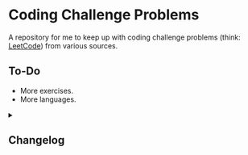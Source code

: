 # Coding Challenge Problems
A repository for me to keep up with coding challenge problems (think: [LeetCode](https://leetcode.com/)) from various sources.

## To-Do
<ul>
    <li>More exercises.</li>
    <li>More languages.</li>
</ul>

<details>
<summary><h2>Changelog</h2></summary>
<h3>31 May 2023</h3>
<ol>
    <li>Beginning of <code>LeetCode</code>, and initial commit of <code>LeetCode/CPP/1TwoSum.cpp</code>.</li>
</ol>
<h3>18 May 2023</h3>
<ol>
    <li>Modified some <i>Section 8</i> files to eliminate unnecessary <code>size</code> parameter + updated TODO list above.</li>
    <li>Later, modified more <i>Section 8</i> files to rename <code>arr</code> parameter as <code>A</code>.</li>
    <li>Completed first versions of <code>StringPermutations</code>, ... , and made small edits throughout.</li>
    <li>Cleaned up repo by deleting <code>.exe</code> files (these never should have been uploaded) + making initial commits of some missed files from yesterday.</li>
</ol>
<h3>17 May 2023</h3>
<ol>
    <li>In <code>CountDuplicatesUnsorted</code>: Removed unused <code>Min</code> and <code>Max</code> functions.</li>
    <li>Later, added <code>PairSumUnsorted</code>, <code>PairSumUnsortedHash</code>, <code>PairSumSorted</code>, and <code>SinglePassMaxMin</code> from <a href = "https://www.udemy.com/">Udemy</a>'s <b>Mastering Data Structures & Algorithms using C and C++</b> course (<a href = "https://www.udemy.com/course/datastructurescncpp/">link</a>).</li>
    <li>After finishing the <i>Section 7</i> algorithms (above), added <code>Print</code> functionality to all.</lli>
    <li>From <i>Section 8</i>, added <code>StringToggleCase</code>, <code>CountConsonantsAndVowels</code>, <code>CountWords</code>, <code>StringReverse</code>, <code>CompareStrings</code>, <code>IsPalindrome</code>, <code>StringCountDuplicates</code>, <code>StringCountDuplicatesHash</code>, <code>StringFindDuplicatesBitwise</code>, and <code>IsAnagram</code>, and the related <code>ToUpperCase</code> and <code>ToLowerCase</code>.</li>
    <li>Made a small correction to <code>CountDuplicatesUnsortedHash</code>.</li>
    <li>Eventually: Added a <code>Udemy</code> subdirectory to future-proof the repo.</code>
</ol>
<h3>16 May 2023</h3>
<ol>
    <li>Initial commit + <code>README</code>.</li>
    <li>Later, created <code>CPP</code> directory.</li>
    <li>Later, created + updated versions of <code>FindMissingElementSorted</code>, <code>FindMissingElementSortedStart</code>, <code>FindMissingElementSortedMultiple</code>, <code>FindMissingElementUnsortedHash</code>, <code>FindDuplicatesSorted</code>, <code>CountDuplicatesSorted</code>, <code>CountDuplicatesSortedHash</code>, <code>CountDuplicatesUnsortedHash</code>, and <code>CountDuplicatesUnsorted</code> from <a href = "https://www.udemy.com/">Udemy</a>'s <b>Mastering Data Structures & Algorithms using C and C++</b> course (<a href = "https://www.udemy.com/course/datastructurescncpp/">link</a>).</li>
</ol> 
